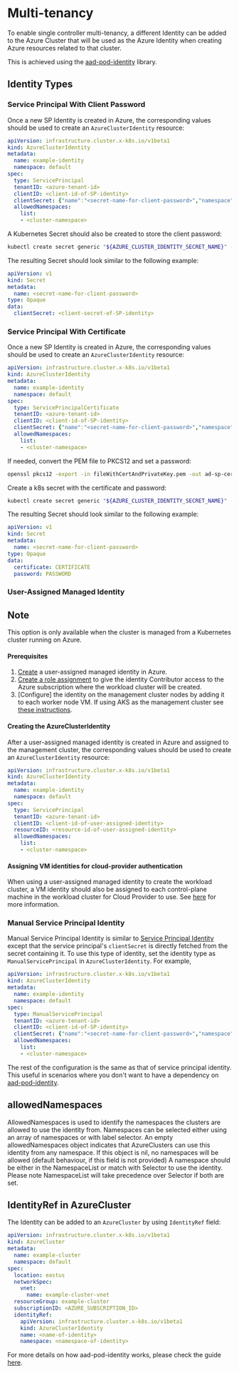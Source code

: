 # Multi-tenancy

To enable single controller multi-tenancy, a different Identity can be added to the Azure Cluster that will be used as the Azure Identity when creating Azure resources related to that cluster.

This is achieved using the [aad-pod-identity](https://azure.github.io/aad-pod-identity) library.

## Identity Types

### Service Principal With Client Password

Once a new SP Identity is created in Azure, the corresponding values should be used to create an `AzureClusterIdentity` resource:

```yaml
apiVersion: infrastructure.cluster.x-k8s.io/v1beta1
kind: AzureClusterIdentity
metadata:
  name: example-identity
  namespace: default
spec:
  type: ServicePrincipal
  tenantID: <azure-tenant-id>
  clientID: <client-id-of-SP-identity>
  clientSecret: {"name":"<secret-name-for-client-password>","namespace":"default"}
  allowedNamespaces: 
    list:
    - <cluster-namespace>
```

A Kubernetes Secret should also be created to store the client password:

```bash
kubectl create secret generic "${AZURE_CLUSTER_IDENTITY_SECRET_NAME}" --from-literal=clientSecret="${AZURE_CLIENT_SECRET}"
```

The resulting Secret should look similar to the following example:

```yaml
apiVersion: v1
kind: Secret
metadata:
  name: <secret-name-for-client-password>
type: Opaque
data:
  clientSecret: <client-secret-of-SP-identity>
```

### Service Principal With Certificate

Once a new SP Identity is created in Azure, the corresponding values should be used to create an `AzureClusterIdentity` resource:

```yaml
apiVersion: infrastructure.cluster.x-k8s.io/v1beta1
kind: AzureClusterIdentity
metadata:
  name: example-identity
  namespace: default
spec:
  type: ServicePrincipalCertificate
  tenantID: <azure-tenant-id>
  clientID: <client-id-of-SP-identity>
  clientSecret: {"name":"<secret-name-for-client-password>","namespace":"default"}
  allowedNamespaces: 
    list:
    - <cluster-namespace>
```

If needed, convert the PEM file to PKCS12 and set a password:

```bash
openssl pkcs12 -export -in fileWithCertAndPrivateKey.pem -out ad-sp-cert.pfx -passout pass:<password>
```

Create a k8s secret with the certificate and password:

```bash
kubectl create secret generic "${AZURE_CLUSTER_IDENTITY_SECRET_NAME}" --from-file=certificate=ad-sp-cert.pfx --from-literal=password=<password>
```

The resulting Secret should look similar to the following example:

```yaml
apiVersion: v1
kind: Secret
metadata:
  name: <secret-name-for-client-password>
type: Opaque
data:
  certificate: CERTIFICATE
  password: PASSWORD
```

### User-Assigned Managed Identity

<aside class="note">

<h1> Note </h1>

This option is only available when the cluster is managed from a Kubernetes cluster running on Azure.

</aside>

#### Prerequisites

1. [Create](https://docs.microsoft.com/en-us/azure/active-directory/managed-identities-azure-resources/how-manage-user-assigned-managed-identities?pivots=identity-mi-methods-azp#create-a-user-assigned-managed-identity) a user-assigned managed identity in Azure.
2. [Create a role assignment](https://docs.microsoft.com/en-us/azure/active-directory/managed-identities-azure-resources/howto-assign-access-portal#use-azure-rbac-to-assign-a-managed-identity-access-to-another-resource) to give the identity Contributor access to the Azure subscription where the workload cluster will be created.
3. [Configure] the identity on the management cluster nodes by adding it to each worker node VM. If using AKS as the management cluster see [these instructions](https://docs.microsoft.com/en-us/azure/aks/use-managed-identity).

#### Creating the AzureClusterIdentity

After a user-assigned managed identity is created in Azure and assigned to the management cluster, the corresponding values should be used to create an `AzureClusterIdentity` resource:

```yaml
apiVersion: infrastructure.cluster.x-k8s.io/v1beta1
kind: AzureClusterIdentity
metadata:
  name: example-identity
  namespace: default
spec:
  type: ServicePrincipal
  tenantID: <azure-tenant-id>
  clientID: <client-id-of-user-assigned-identity>
  resourceID: <resource-id-of-user-assigned-identity>
  allowedNamespaces: 
    list:
    - <cluster-namespace>
```

#### Assigning VM identities for cloud-provider authentication

When using a user-assigned managed identity to create the workload cluster, a VM identity should also be assigned to each control-plane machine in the workload cluster for Cloud Provider to use. See [here](../topics/vm-identity.md#managed-identities) for more information.

### Manual Service Principal Identity

Manual Service Principal Identity is similar to [Service Principal Identity](https://capz.sigs.k8s.io/topics/multitenancy.html#service-principal-identity) except that the service principal's `clientSecret` is directly fetched from the secret containing it.
To use this type of identity, set the identity type as `ManualServicePrincipal` in `AzureClusterIdentity`. For example,

```yaml
apiVersion: infrastructure.cluster.x-k8s.io/v1beta1
kind: AzureClusterIdentity
metadata:
  name: example-identity
  namespace: default
spec:
  type: ManualServicePrincipal
  tenantID: <azure-tenant-id>
  clientID: <client-id-of-SP-identity>
  clientSecret: {"name":"<secret-name-for-client-password>","namespace":"default"}
  allowedNamespaces:
    list:
    - <cluster-namespace>
```

The rest of the configuration is the same as that of service principal identity. This useful in scenarios where you don't want to have a dependency on [aad-pod-identity](https://azure.github.io/aad-pod-identity).

## allowedNamespaces

AllowedNamespaces is used to identify the namespaces the clusters are allowed to use the identity from. Namespaces can be selected either using an array of namespaces or with label selector.
An empty allowedNamespaces object indicates that AzureClusters can use this identity from any namespace.
If this object is nil, no namespaces will be allowed (default behaviour, if this field is not provided)
A namespace should be either in the NamespaceList or match with Selector to use the identity.
Please note NamespaceList will take precedence over Selector if both are set.

## IdentityRef in AzureCluster

The Identity can be added to an `AzureCluster` by using `IdentityRef` field:

```yaml
apiVersion: infrastructure.cluster.x-k8s.io/v1beta1
kind: AzureCluster
metadata:
  name: example-cluster
  namespace: default
spec:
  location: eastus
  networkSpec:
    vnet:
      name: example-cluster-vnet
  resourceGroup: example-cluster
  subscriptionID: <AZURE_SUBSCRIPTION_ID>
  identityRef:
    apiVersion: infrastructure.cluster.x-k8s.io/v1beta1
    kind: AzureClusterIdentity
    name: <name-of-identity>
    namespace: <namespace-of-identity>
```

For more details on how aad-pod-identity works, please check the guide [here](https://azure.github.io/aad-pod-identity/docs/).
